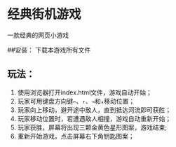 # 经典街机游戏
一款经典的网页小游戏

##安装：
下载本游戏所有文件

## 玩法： 
<ol>
<li>使用浏览器打开index.html文件，游戏自动开始；</li>
<li>玩家可用键盘方向键<code>←</code>、<code>↑</code>、<code>→</code>和<code>↓</code>移动位置；</li>
<li>玩家向上移动，避开途中敌人，直到抵达河流即可获胜；</li>
<li>玩家移动位置时，若遭遇敌人相撞，游戏自动重新开始；</li>
<li>玩家获胜，屏幕将出现三颗金黄色星形图案，游戏结束;</li>
<li>重新开始游戏，点击屏幕右下角钥匙图案；</li>
</ol>



